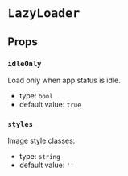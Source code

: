 `LazyLoader`
============



Props
-----

### `idleOnly`

Load only when app status is idle.

- type: `bool`
- default value: `true`


### `styles`

Image style classes.

- type: `string`
- default value: `''`

